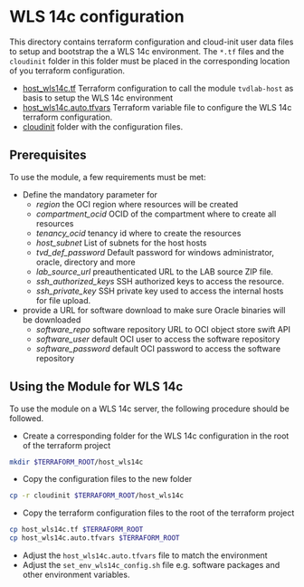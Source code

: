 # WLS 14c configuration

This directory contains terraform configuration and cloud-init user data files
to setup and bootstrap the a WLS 14c environment. The `*.tf` files and the
`cloudinit` folder in this folder must be placed in the corresponding location
of you terraform configuration.

- [host_wls14c.tf](host_wls14c.tf) Terraform configuration to call the module
  `tvdlab-host` as basis to setup the WLS 14c environment
- [host_wls14c.auto.tfvars](host_wls14c.auto.tfvars) Terraform variable file to
  configure the WLS 14c terraform configuration.
- [cloudinit](cloudinit) folder with the configuration files.

## Prerequisites

To use the module, a few requirements must be met:

- Define the mandatory parameter for
  - *region* the OCI region where resources will be created
  - *compartment_ocid* OCID of the compartment where to create all resources
  - *tenancy_ocid* tenancy id where to create the resources
  - *host_subnet* List of subnets for the host hosts
  - *tvd_def_password* Default password for windows administrator, oracle, directory and more
  - *lab_source_url* preauthenticated URL to the LAB source ZIP file.
  - *ssh_authorized_keys* SSH authorized keys to access the resource.
  - *ssh_private_key* SSH private key used to access the internal hosts for file upload.
- provide a URL for software download to make sure Oracle binaries will be
  downloaded
  - *software_repo* software repository URL to OCI object store swift API
  - *software_user* default OCI user to access the software repository
  - *software_password* default OCI password to access the software repository

## Using the Module for WLS 14c

To use the module on a WLS 14c server, the following procedure should be followed.

- Create a corresponding folder for the WLS 14c configuration in the root of the terraform project

```bash
mkdir $TERRAFORM_ROOT/host_wls14c
```

- Copy the configuration files to the new folder

```bash
cp -r cloudinit $TERRAFORM_ROOT/host_wls14c
```

- Copy the terraform configuration files to the root of the terraform project

```bash
cp host_wls14c.tf $TERRAFORM_ROOT
cp host_wls14c.auto.tfvars $TERRAFORM_ROOT
```

- Adjust the `host_wls14c.auto.tfvars` file to match the environment
- Adjust the `set_env_wls14c_config.sh` file e.g. software packages and other
  environment variables.
